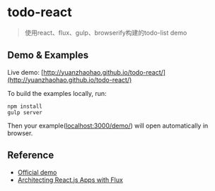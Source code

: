 todo-react
=====
> 使用react、flux、gulp、browserify构建的todo-list demo

## Demo & Examples

Live demo: [http://yuanzhaohao.github.io/todo-react/](http://yuanzhaohao.github.io/todo-react/)

To build the examples locally, run:

```
npm install
gulp server
```

Then your example([localhost:3000/demo/](localhost:3000/demo/)) will open automatically in browser.
## Reference

* [Official demo](https://facebook.github.io/flux/docs/todo-list.html)
* [Architecting React.js Apps with Flux](http://tylermcginnis.com/reactjs-tutorial-pt-3-architecting-react-js-apps-with-flux/)
